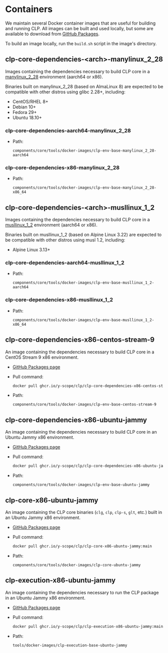 # Containers

We maintain several Docker container images that are useful for building and running CLP. All images
can be built and used locally, but some are available to download from
[GitHub Packages][gh-packages].

To build an image locally, run the `build.sh` script in the image's directory.

## clp-core-dependencies-&lt;arch&gt;-manylinux_2_28

Images containing the dependencies necessary to build CLP core in a [manylinux_2_28][manylinux_2_28]
environment (aarch64 or x86).

Binaries built on manylinux_2_28 (based on AlmaLinux 8) are expected to be compatible with other
distros using glibc 2.28+, including:

* CentOS/RHEL 8+
* Debian 10+
* Fedora 29+
* Ubuntu 18.10+

### clp-core-dependencies-aarch64-manylinux_2_28

* Path:

  ```text
  components/core/tools/docker-images/clp-env-base-manylinux_2_28-aarch64
  ```

### clp-core-dependencies-x86-manylinux_2_28

* Path:

  ```text
  components/core/tools/docker-images/clp-env-base-manylinux_2_28-x86_64
  ```

## clp-core-dependencies-&lt;arch&gt;-musllinux_1_2

Images containing the dependencies necessary to build CLP core in a [musllinux_1_2][musllinux_1_2]
environment (aarch64 or x86).

Binaries built on musllinux_1_2 (based on Alpine Linux 3.22) are expected to be compatible with other
distros using musl 1.2, including:

* Alpine Linux 3.13+

### clp-core-dependencies-aarch64-musllinux_1_2

* Path:

  ```text
  components/core/tools/docker-images/clp-env-base-musllinux_1_2-aarch64
  ```

### clp-core-dependencies-x86-musllinux_1_2

* Path:

  ```text
  components/core/tools/docker-images/clp-env-base-musllinux_1_2-x86_64
  ```


## clp-core-dependencies-x86-centos-stream-9

An image containing the dependencies necessary to build CLP core in a CentOS Stream 9 x86
environment.

* [GitHub Packages page][core-deps-centos-stream-9]
* Pull command:

  ```bash
  docker pull ghcr.io/y-scope/clp/clp-core-dependencies-x86-centos-stream-9:main
  ```

* Path:

  ```text
  components/core/tools/docker-images/clp-env-base-centos-stream-9
  ```

## clp-core-dependencies-x86-ubuntu-jammy

An image containing the dependencies necessary to build CLP core in an Ubuntu Jammy x86
environment.

* [GitHub Packages page][core-deps-ubuntu-jammy]
* Pull command:

  ```bash
  docker pull ghcr.io/y-scope/clp/clp-core-dependencies-x86-ubuntu-jammy:main
  ```

* Path:

  ```text
  components/core/tools/docker-images/clp-env-base-ubuntu-jammy
  ```

## clp-core-x86-ubuntu-jammy

An image containing the CLP core binaries (`clg`, `clp`, `clp-s`, `glt`, etc.) built in an Ubuntu
Jammy x86 environment.

* [GitHub Packages page][core-ubuntu-jammy]
* Pull command:

  ```bash
  docker pull ghcr.io/y-scope/clp/clp-core-x86-ubuntu-jammy:main
  ```

* Path:

  ```text
  components/core/tools/docker-images/clp-core-ubuntu-jammy
  ```

## clp-execution-x86-ubuntu-jammy

An image containing the dependencies necessary to run the CLP package in an Ubuntu Jammy x86
environment.

* [GitHub Packages page][exe-ubuntu-jammy]
* Pull command:

  ```bash
  docker pull ghcr.io/y-scope/clp/clp-execution-x86-ubuntu-jammy:main
  ```

* Path:

  ```text
  tools/docker-images/clp-execution-base-ubuntu-jammy
  ```

[core-deps-centos-stream-9]: https://github.com/y-scope/clp/pkgs/container/clp%2Fclp-core-dependencies-x86-centos-stream-9
[core-deps-ubuntu-jammy]: https://github.com/y-scope/clp/pkgs/container/clp%2Fclp-core-dependencies-x86-ubuntu-jammy
[core-ubuntu-jammy]: https://github.com/y-scope/clp/pkgs/container/clp%2Fclp-core-x86-ubuntu-jammy
[exe-ubuntu-jammy]: https://github.com/y-scope/clp/pkgs/container/clp%2Fclp-execution-x86-ubuntu-jammy
[gh-packages]: https://github.com/orgs/y-scope/packages?repo_name=clp
[manylinux_2_28]: https://github.com/pypa/manylinux?tab=readme-ov-file#manylinux_2_28-almalinux-8-based
[musllinux_1_2]: https://github.com/pypa/manylinux?tab=readme-ov-file#musllinux_1_2-alpine-linux-322-based-313-compatible